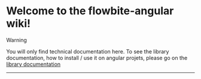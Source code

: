 # Welcome to the flowbite-angular wiki!

> [!WARNING]
> You will only find technical documentation here. To see the library documentation, how to install / use it on angular projets, please go on the [library documentation](https://flowbite-angular.com)

---

